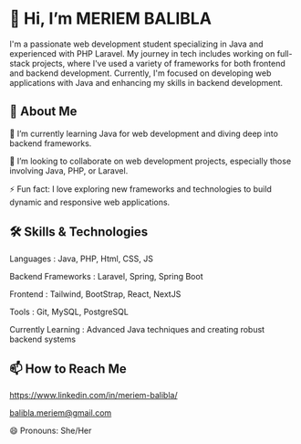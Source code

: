 # 👋 Hi, I’m MERIEM BALIBLA
I'm a passionate web development student specializing in Java and experienced with PHP Laravel. My journey in tech includes working on full-stack projects, where I've used a variety of frameworks for both frontend and backend development. Currently, I'm focused on developing web applications with Java and enhancing my skills in backend development.
## 👀 About Me
🌱 I’m currently learning Java for web development and diving deep into backend frameworks.

💞️ I’m looking to collaborate on web development projects, especially those involving Java, PHP, or Laravel.

⚡ Fun fact: I love exploring new frameworks and technologies to build dynamic and responsive web applications.

## 🛠 Skills & Technologies
Languages : Java, PHP, Html, CSS, JS

Backend Frameworks : Laravel, Spring, Spring Boot

Frontend : Tailwind, BootStrap, React, NextJS 

Tools : Git, MySQL, PostgreSQL

Currently Learning : Advanced Java techniques and creating robust backend systems
## 📫 How to Reach Me
https://www.linkedin.com/in/meriem-balibla/

balibla.meriem@gmail.com

😄 Pronouns: She/Her
